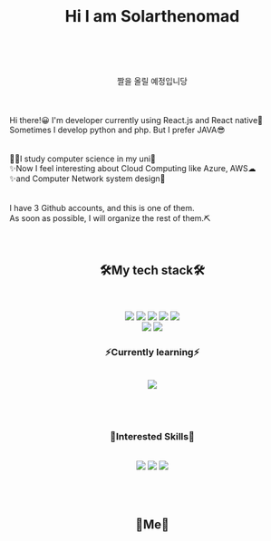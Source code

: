 <br><br><br>
<div align="center"><h1>Hi I am Solarthenomad</h1></div>
<br><br><br><br>
<div align="center">
  짤을 올릴 예정입니당
</div>
<br><br><br>
Hi there!😀 I'm developer currently using React.js and React native🚀<br>
Sometimes I develop python and php. But I prefer JAVA😎<br>
<br><br>
👩‍💻I study computer science in my uni🏫<br>
✨Now I feel interesting about Cloud Computing like Azure, AWS☁<br>
✨and Computer Network system design🌈<br>
<br><br>
I have 3 Github accounts, and this is one of them.<br>
As soon as possible, I will organize the rest of them.⛏<br><br><br>

<div align="center"><h2>🛠My tech stack🛠</h2></div>
<br><br>
<div align="center">
<img src="https://img.shields.io/badge/Android-3DDC84?style=flat-square&logo=Android&logoColor=white"/>
<img src="https://img.shields.io/badge/React Query-FF4154?style=flat-square&logo=react query&logoColor=white"/>
<img src="https://img.shields.io/badge/React-61DAFB?style=flat-square&logo=react&logoColor=white"/>
<img src="https://img.shields.io/badge/Node.js-339933?style=flat-square&logo=node.js&logoColor=white"/>
  <img src="https://img.shields.io/badge/PHP-777BB4?style=flat-square&logo=php&logoColor=white"/>
</div>
<div align="center">
<img src="https://img.shields.io/badge/express.js-000000?style=flat-square&logo=express.js&logoColor=white"/>
<img src="https://img.shields.io/badge/Redux-764ABC?style=flat-square&logo=redux&logoColor=white"/>
</div>
<div align="center"><h3>⚡Currently learning⚡</h3></div><br>
<div align="center">
  <img src="https://img.shields.io/badge/Spring-6DB33F?style=flat-square&logo=spring&logoColor=white"/>
 </div>
<br><br><br>
<div align = "center"><h3>🌱Interested Skills🌱</h3>
<br>
<div align = "center">
<img src="https://img.shields.io/badge/Kubernetes-326CE5?style=flat-square&logo=kubernetes&logoColor=white"/>
<img src="https://img.shields.io/badge/Docker-2496ED?style=flat-square&logo=dockers&logoColor=white"/>
<img src="https://img.shields.io/badge/Amazon AWS-232F3E?style=flat-square&logo=amazon aws&logoColor=white"/>
</div>
<br><br><br>
<div align="center"><h2>🐣Me🐣</h2></div>



<!--
**Solarthenomad/Solarthenomad** is a ✨ _special_ ✨ repository because its `README.md` (this file) appears on your GitHub profile.

Here are some ideas to get you started:

- 🔭 I’m currently working on ...
- 🌱 I’m currently learning ...
- 👯 I’m looking to collaborate on ...
- 🤔 I’m looking for help with ...
- 💬 Ask me about ...
- 📫 How to reach me: ...
- 😄 Pronouns: ...
- ⚡ Fun fact: ...
-->
